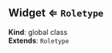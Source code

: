 
<base href="//D:/Personal/autotility/docs/">
<link rel="stylesheet" href="./dist/style.css" />
<a name="Widget"></a>

## Widget ⇐ <code>Roletype</code>
**Kind**: global class  
**Extends**: <code>Roletype</code>  

<script src="./dist/bundle.js" /></script>
		